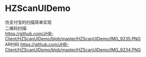 # HZScanUIDemo
仿支付宝的扫描简单实现
\
二维码扫描:\
https://github.com/JHB-Client/HZScanUIDemo/blob/master/HZScanUIDemo/IMG_9235.PNG
\
AR扫码
https://github.com/JHB-Client/HZScanUIDemo/blob/master/HZScanUIDemo/IMG_9234.PNG
